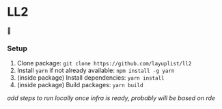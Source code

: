 # LL2

🚧

### Setup

1. Clone package: `git clone https://github.com/layuplist/ll2`
2. Install `yarn` if not already available: `npm install -g yarn`
3. (inside package) Install dependencies: `yarn install`
4. (inside package) Build packages: `yarn build`

_add steps to run locally once infra is ready, probably will be based on rde_
